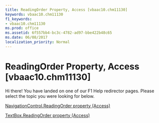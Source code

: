 ```yaml
---
title: ReadingOrder Property, Access [vbaac10.chm11130]
keywords: vbaac10.chm11130
f1_keywords:
- vbaac10.chm11130
ms.prod: office
ms.assetid: 6f557bb4-bc3c-4782-ad97-bbe422b48c65
ms.date: 06/08/2017
localization_priority: Normal
---
```



# ReadingOrder Property, Access [vbaac10.chm11130]

Hi there! You have landed on one of our F1 Help redirector pages. Please select the topic you were looking for below.

[NavigationControl.ReadingOrder property (Access)](http://msdn.microsoft.com/library/ecd7522a-3a16-2a18-a3c1-0798dba1baec%28Office.15%29.aspx)

[TextBox.ReadingOrder property (Access)](http://msdn.microsoft.com/library/1b53bb00-9252-ca99-c3b7-3a97d06552c4%28Office.15%29.aspx)


